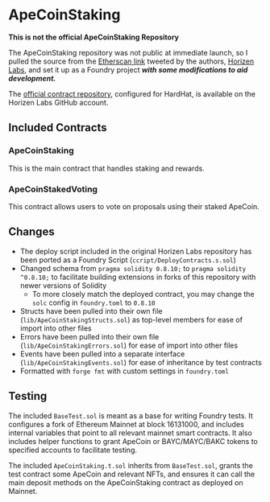# ApeCoinStaking

**This is not the official ApeCoinStaking Repository**


The ApeCoinStaking repository was not public at immediate launch, so I pulled the source from the [Etherscan link](https://etherscan.io/address/0x5954aB967Bc958940b7EB73ee84797Dc8a2AFbb9) tweeted by the authors, [Horizen Labs](https://horizenlabs.io/), and set it up as a Foundry project ***with some modifications to aid development.***

The [official contract repository](https://github.com/HorizenLabs/ape-staking-public), configured for HardHat, is available on the Horizen Labs GitHub account.


## Included Contracts
### ApeCoinStaking
This is the main contract that handles staking and rewards.

### ApeCoinStakedVoting
This contract allows users to vote on proposals using their staked ApeCoin.
## Changes

- The deploy script included in the original Horizen Labs repository has been ported as a Foundry Script (`ccript/DeployContracts.s.sol`)
- Changed schema from `pragma solidity 0.8.10;` to `pragma solidity ^0.8.10;` to facilitate building extensions in forks of this repository with newer versions of Solidity
  - To more closely match the deployed contract, you may change the `solc` config in `foundry.toml` to `0.8.10`
- Structs have been pulled into their own file (`lib/ApeCoinStakingStructs.sol`) as top-level members for ease of import into other files
- Errors have been pulled into their own file (`lib/ApeCoinStakingErrors.sol`) for ease of import into  other files
- Events have been pulled into a separate interface (`lib/ApeCoinStakingEvents.sol`) for ease of inheritance by test contracts
- Formatted with `forge fmt` with custom settings in `foundry.toml`

## Testing

The included `BaseTest.sol` is meant as a base for writing Foundry tests. It configures a fork of Ethereum Mainnet at block 16131000, and includes internal variables that point to all relevant mainnet smart contracts. It also includes helper functions to grant ApeCoin or BAYC/MAYC/BAKC tokens to specified accounts to facilitate testing.

The included `ApeCoinStaking.t.sol` inherits from `BaseTest.sol`, grants the test contract some ApeCoin and relevant NFTs, and ensures it can call the main deposit methods on the ApeCoinStaking contract as deployed on Mainnet.